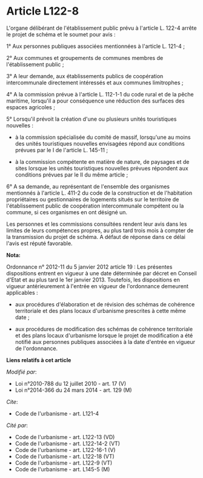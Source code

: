 # Article L122-8

L'organe délibérant de l'établissement public prévu à l'article L. 122-4 arrête le projet de schéma et le soumet pour avis : 

1° Aux personnes publiques associées mentionnées à l'article L. 121-4 ; 

2° Aux communes et groupements de communes membres de l'établissement public ; 

3° A leur demande, aux établissements publics de coopération intercommunale directement intéressés et aux communes
limitrophes ; 

4° A la commission prévue à l'article L. 112-1-1 du code rural et de la pêche maritime, lorsqu'il a pour conséquence une
réduction des surfaces des espaces agricoles ; 

5° Lorsqu'il prévoit la création d'une ou plusieurs unités touristiques nouvelles :

- à la commission spécialisée du comité de massif, lorsqu'une au moins des unités touristiques nouvelles envisagées répond
aux conditions prévues par le I de l'article L. 145-11 ;

- à la commission compétente en matière de nature, de paysages et de sites lorsque les unités touristiques nouvelles prévues
répondent aux conditions prévues par le II du même article ; 

6° A sa demande, au représentant de l'ensemble des organismes mentionnés à l'article L. 411-2 du code de la construction et
de l'habitation propriétaires ou gestionnaires de logements situés sur le territoire de l'établissement public de coopération
intercommunale compétent ou la commune, si ces organismes en ont désigné un. 

Les personnes et les commissions consultées rendent leur avis dans les limites de leurs compétences propres, au plus tard
trois mois à compter de la transmission du projet de schéma. A défaut de réponse dans ce délai l'avis est réputé favorable.

**Nota:**

Ordonnance n° 2012-11 du 5 janvier 2012 article 19 : Les présentes dispositions entrent en vigueur à une date déterminée par
décret en Conseil d'Etat et au plus tard le 1er janvier 2013. Toutefois, les dispositions en vigueur antérieurement à
l'entrée en vigueur de l'ordonnance demeurent applicables :

- aux procédures d'élaboration et de révision des schémas de cohérence territoriale et des plans locaux d'urbanisme
prescrites à cette même date ;

- aux procédures de modification des schémas de cohérence territoriale et des plans locaux d'urbanisme lorsque le projet de
modification a été notifié aux personnes publiques associées à la date d'entrée en vigueur de l'ordonnance.

**Liens relatifs à cet article**

_Modifié par_:

  - Loi n°2010-788 du 12 juillet 2010 - art. 17 (V)
  - Loi n°2014-366 du 24 mars 2014 - art. 129 (M)

_Cite_:

  - Code de l'urbanisme - art. L121-4

_Cité par_:

  - Code de l'urbanisme - art. L122-13 (VD)
  - Code de l'urbanisme - art. L122-14-2 (VT)
  - Code de l'urbanisme - art. L122-16-1 (V)
  - Code de l'urbanisme - art. L122-18 (VT)
  - Code de l'urbanisme - art. L122-9 (VT)
  - Code de l'urbanisme - art. L145-5 (M)
